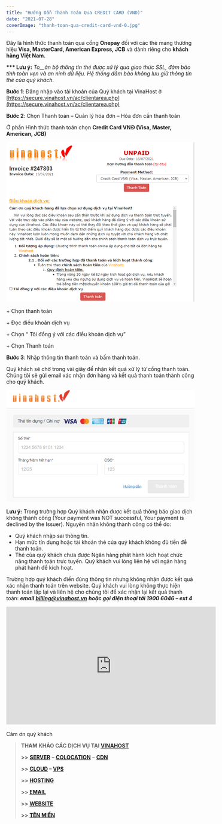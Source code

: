 ```yaml
---
title: "Hướng Dẫn Thanh Toán Qua CREDIT CARD (VND)"
date: "2021-07-28"
coverImage: "thanh-toan-qua-credit-card-vnd-0.jpg"
---
```


Đây là hình thức thanh toán qua cổng **Onepay** đối với các thẻ mang thương hiệu **Visa, MasterCard, American Express, JCB** và dành riêng cho **khách hàng Việt Nam.**

**\*\*\* Lưu ý:** _To__àn bộ thông tin thẻ được xử lý qua giao thức SSL, đảm bảo tính toàn vẹn và an ninh dữ liệu. Hệ thống đảm bảo không lưu giữ thông tin thẻ của quý khách._

**Bước 1**: Đăng nhập vào tài khoản của Quý khách tại VinaHost ở [https://secure.vinahost.vn/ac/clientarea.php](https://secure.vinahost.vn/ac/clientarea.php)

**Bước 2**: Chọn Thanh toán – Quản lý hóa đơn – Hóa đơn cần thanh toán

Ở phần Hình thức thanh toán chọn **Credit Card VNĐ (Visa, Master, American, JCB)**

![Hướng Dẫn Thanh Toán Qua CREDIT CARD (VND)](images/thanh-toan-qua-credit-card-vnd.png)

\+ Chọn thanh toán

\+ Đọc điều khoản dịch vụ

\+ Chọn “ Tôi đồng ý với các điều khoản dịch vụ”

\+ Chọn Thanh toán

**Bước 3**: Nhập thông tin thanh toán và bấm thanh toán.

Quý khách sẽ chờ trong vài giây để nhận kết quả xử lý từ cổng thanh toán. Chúng tôi sẽ gửi email xác nhận đơn hàng và kết quả thanh toán thành công cho quý khách.

![Hướng Dẫn Thanh Toán Qua CREDIT CARD (VND)](images/thanh-toan-qua-credit-card-vnd-2.png)

**Lưu ý:** Trong trường hợp Quý khách nhận được kết quả thông báo giao dịch không thành công (Your payment was NOT successful, Your payment is declined by the Issuer). Nguyên nhân không thành công có thể do:

- Quý khách nhập sai thông tin.
- Hạn mức tín dụng hoặc tài khoản thẻ của quý khách không đủ tiền để thanh toán.
- Thẻ của quý khách chưa được Ngân hàng phát hành kích hoạt chức năng thanh toán trực tuyến. Quý khách vui lòng liên hệ với ngân hàng phát hành để kích hoạt.

Trường hợp quý khách điền đúng thông tin nhưng không nhận được kết quả xác nhận thanh toán trên website. Quý khách vui lòng không thực hiện thanh toán lặp lại và liên hệ cho chúng tôi để xác nhận lại kết quả thanh toán: **_email_** [**_billing@vinahost.vn_**](mailto:billing@vinahost.vn) **_hoặc gọi điện thoại tới 1900 6046 – ext 4_**

<iframe title="YouTube video player" src="https://www.youtube.com/embed/vbrlOwRS98E" width="560" height="315" frameborder="0" allowfullscreen="allowfullscreen"></iframe>

Cảm ơn quý khách

> **THAM KHẢO CÁC DỊCH VỤ TẠI [VINAHOST](https://vinahost.vn/)**
> 
> **\>>** [**SERVER**](https://vinahost.vn/thue-may-chu-rieng/) **–** [**COLOCATION**](https://vinahost.vn/colocation.html) – [**CDN**](https://vinahost.vn/dich-vu-cdn-chuyen-nghiep)
> 
> **\>> [CLOUD](https://vinahost.vn/cloud-server-gia-re/) – [VPS](https://vinahost.vn/vps-ssd-chuyen-nghiep/)**
> 
> **\>> [HOSTING](https://vinahost.vn/wordpress-hosting)**
> 
> **\>> [EMAIL](https://vinahost.vn/email-hosting)**
> 
> **\>> [WEBSITE](http://vinawebsite.vn/)**
> 
> **\>> [TÊN MIỀN](https://vinahost.vn/ten-mien-gia-re/)**
